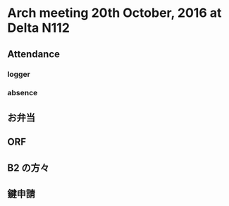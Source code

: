 # Arch meeting 20th October, 2016 at Delta N112

## Attendance
### logger
### absence

## お弁当

## ORF

## B2 の方々

## 鍵申請

